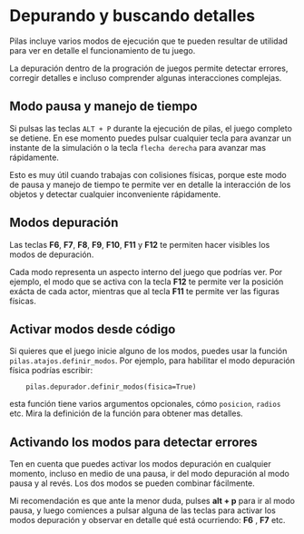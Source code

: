 # Depurando y buscando detalles

Pilas incluye varios modos de ejecución que te
pueden resultar de utilidad para ver en detalle
el funcionamiento de tu juego.

La depuración dentro de la progración de juegos permite detectar errores, corregir
detalles e incluso comprender algunas interacciones complejas.

## Modo pausa y manejo de tiempo

Si pulsas las teclas ``ALT + P`` durante la ejecución de
pilas, el juego completo se detiene. En ese
momento puedes pulsar cualquier tecla
para avanzar un instante de la simulación o
la tecla ``flecha derecha`` para avanzar mas rápidamente.

Esto es muy útil cuando trabajas con colisiones físicas, porque
este modo de pausa y manejo de tiempo te permite
ver en detalle la interacción de los objetos y detectar
cualquier inconveniente rápidamente.


## Modos depuración

Las teclas **F6**, **F7**, **F8**, **F9**, **F10**, **F11** y **F12** te permiten
hacer visibles los modos de depuración.

Cada modo representa un aspecto interno del juego que podrías ver. Por ejemplo, el
modo que se activa con la tecla **F12** te permite ver la posición exácta de
cada actor, mientras que al tecla **F11** te permite ver las figuras físicas.

## Activar modos desde código

Si quieres que el juego inicie alguno de los modos, puedes usar la
función ``pilas.atajos.definir_modos``. Por ejemplo, para habilitar el
modo depuración física podrías escribir:

```
    pilas.depurador.definir_modos(fisica=True)
```

esta función tiene varios argumentos opcionales, cómo ``posicion``, ``radios`` etc. Mira
la definición de la función para obtener mas detalles.


## Activando los modos para detectar errores

Ten en cuenta que puedes activar los modos depuración en cualquier momento,
incluso en medio de una pausa, ir del modo depuración al
modo pausa y al revés. Los dos modos se pueden
combinar fácilmente.

Mi recomendación es que ante la menor duda, pulses **alt + p** para
ir al modo pausa, y luego comiences a pulsar alguna de las teclas para
activar los modos depuración y observar en detalle qué está ocurriendo: **F6** , **F7** etc.

